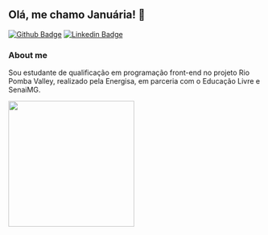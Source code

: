 ## Olá, me chamo Januária! 👋

[![Github Badge](https://img.shields.io/badge/-Github-000?style=flat-square&logo=Github&logoColor=white&link=https://github.com/januholmes)](https://github.com/januholmes)
[![Linkedin Badge](https://img.shields.io/badge/-LinkedIn-blue?style=flat-square&logo=Linkedin&logoColor=white&link=https://www.linkedin.com/in/janu%C3%A1riaholmes//)](https://www.linkedin.com/in/janu%C3%A1riaholmes/)

### About me
Sou estudante de qualificação em programação front-end no projeto Rio Pomba Valley, realizado pela Energisa, em parceria com o Educação Livre e SenaiMG.

<img align="center" width="250" src="https://c.tenor.com/NwY5ppxLs_oAAAAd/kitten-keybo.gif"/>

<!--
**januholmes/januholmes** is a ✨ _special_ ✨ repository because its `README.md` (this file) appears on your GitHub profile.

Here are some ideas to get you started:

- 🔭 I’m currently working on ...
- 🌱 I’m currently learning ...
- 👯 I’m looking to collaborate on ...
- 🤔 I’m looking for help with ...
- 💬 Ask me about ...
- 📫 How to reach me: ...
- 😄 Pronouns: ...
- ⚡ Fun fact: ...
-->
